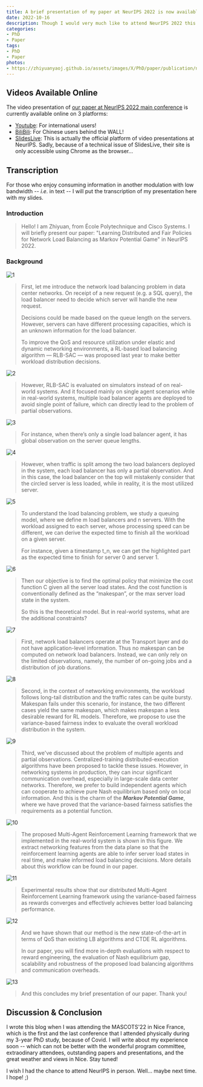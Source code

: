 ```yaml
---
title: A brief presentation of my paper at NeurIPS 2022 is now available online!
date: 2022-10-16
description: Though I would very much like to attend NeurIPS 2022 this year, with my French visa expiring by the end of November and without a valid US visa in hand (imagine the queue length in Paris of the US visa application process), it is highly unlikely that I will attend NeurIPS physically... However, as demanded by NeurIPS' committee, I have recorded a brief presentation (5 min) of our paper in Paris, which is now available on YouTube, BiliBili, and SlidesLive. Feel free to check it out! My buddy Zihan (also my co-author) will attend the conference in person though. Hopefully you will encounter him and have some interesting discussions in New Orleans in the US!
categories:
- PhD
- Paper
tags:
- PhD
- Paper
photos:
- https://zhiyuanyaoj.github.io/assets/images/X/PhD/paper/publication/neurips22/0.png
---
```


## Videos Available Online

The video presentation of [our paper at NeurIPS 2022 main conference](https://zyao.xyz/phd/paper/2022/09/14/paper-neurips/) is currently available online on 3 platforms:

- [Youtube](https://youtu.be/eA6Mr1LTQiw): For international users!
- [BiliBili](https://www.bilibili.com/video/BV1Ee411V7Fy): For Chinese users behind the WALL!
- [SlidesLive](https://recorder-v3.slideslive.com/#/share?share=71681&s=f4a2dc28-6a21-44aa-aea0-ee7a7d018ef4): This is actually the official platform of video presentations at NeurIPS. Sadly, because of a technical issue of SlidesLive, their site is only accessible using Chrome as the browser...


## Transcription

For those who enjoy consuming information in another modulation with low bandwidth -- _i.e._ in text -- I will put the transcription of my presentation here with my slides.

### Introduction

> Hello! I am Zhiyuan, from École Polytechnique and Cisco Systems. I will briefly present our paper: "Learning Distributed and Fair Policies for Network Load Balancing as Markov Potential Game" in NeurIPS 2022.

### Background

![1](https://zhiyuanyaoj.github.io/assets/images/X/PhD/paper/publication/neurips22/1.png)


> First, let me introduce the network load balancing problem in data center networks. On receipt of a new request (e.g. a SQL query), the load balancer need to decide which server will handle the new request.
>   
> Decisions could be made based on the queue length on the servers. However, servers can have different processing capacities, which is an unknown information for the load balancer.
> 
> To improve the QoS and resource utilization under elastic and dynamic networking environments, a RL-based load balancing algorithm — RLB-SAC — was proposed last year to make better workload distribution decisions.

![2](https://zhiyuanyaoj.github.io/assets/images/X/PhD/paper/publication/neurips22/2.png)

> However, RLB-SAC is evaluated on simulators instead of on real-world systems. And it focused mainly on single agent scenarios while in real-world systems, multiple load balancer agents are deployed to avoid single point of failure, which can directly lead to the problem of partial observations.

![3](https://zhiyuanyaoj.github.io/assets/images/X/PhD/paper/publication/neurips22/3.png)

> For instance, when there’s only a single load balancer agent, it has global observation on the server queue lengths. 

![4](https://zhiyuanyaoj.github.io/assets/images/X/PhD/paper/publication/neurips22/4.png)

> However, when traffic is split among the two load balancers deployed in the system, each load balancer has only a partial observation. And in this case, the load balancer on the top will mistakenly consider that the circled server is less loaded, while in reality, it is the most utilized server.

![5](https://zhiyuanyaoj.github.io/assets/images/X/PhD/paper/publication/neurips22/5.png)

> To understand the load balancing problem, we study a queuing model, where we define m load balancers and n servers. With the workload assigned to each server, whose processing speed can be different, we can derive the expected time to finish all the workload on a given server. 
> 
> For instance, given a timestamp t_n, we can get the highlighted part as the expected time to finish for server 0 and server 1.

![6](https://zhiyuanyaoj.github.io/assets/images/X/PhD/paper/publication/neurips22/6.png)

> Then our objective is to find the optimal policy that minimize the cost function C given all the server load states. And the cost function is conventionally defined as the “makespan”, or the max server load state in the system.
> 
> So this is the theoretical model. But in real-world systems, what are the additional constraints?

![7](https://zhiyuanyaoj.github.io/assets/images/X/PhD/paper/publication/neurips22/7.png)

> First, network load balancers operate at the Transport layer and do not have application-level information. Thus no makespan can be computed on network load balancers. Instead, we can only rely on the limited observations, namely, the number of on-going jobs and a distribution of job durations.

![8](https://zhiyuanyaoj.github.io/assets/images/X/PhD/paper/publication/neurips22/8.png)

> Second, in the context of networking environments, the workload follows long-tail distribution and the traffic rates can be quite bursty. Makespan fails under this scenario, for instance, the two different cases yield the same makespan, which makes makespan a less desirable reward for RL models. Therefore, we propose to use the variance-based fairness index to evaluate the overall workload distribution in the system.

![9](https://zhiyuanyaoj.github.io/assets/images/X/PhD/paper/publication/neurips22/9.png)

> Third, we've discussed about the problem of multiple agents and partial observations. Centralized-training distributed-execution algorithms have been proposed to tackle these issues. However, in networking systems in production, they can incur significant communication overhead, especially in large-scale data center networks. Therefore, we prefer to build independent agents which can cooperate to achieve pure Nash equilibrium based only on local information. And this is the charm of the ***Markov Potential Game***, where we have proved that the variance-based fairness satisfies the requirements as a potential function.

![10](https://zhiyuanyaoj.github.io/assets/images/X/PhD/paper/publication/neurips22/10.png)

> The proposed Multi-Agent Reinforcement Learning framework that we implemented in the real-world system is shown in this figure. We extract networking features from the data plane so that the reinforcement learning agents are able to infer server load states in real time, and make informed load balancing decisions. More details about this workflow can be found in our paper.

![11](https://zhiyuanyaoj.github.io/assets/images/X/PhD/paper/publication/neurips22/11.png)

> Experimental results show that our distributed Multi-Agent Reinforcement Learning framework using the variance-based fairness as rewards converges and effectively achieves better load balancing performance.

![12](https://zhiyuanyaoj.github.io/assets/images/X/PhD/paper/publication/neurips22/12.png)

> And we have shown that our method is the new state-of-the-art in terms of QoS than existing LB algorithms and CTDE RL algorithms.
> 
> In our paper, you will find more in-depth evaluations with respect to reward engineering, the evaluation of Nash equilibrium gap, scalability and robustness of the proposed load balancing algorithms and communication overheads.

![13](https://zhiyuanyaoj.github.io/assets/images/X/PhD/paper/publication/neurips22/13.png)

> And this concludes my brief presentation of our paper. Thank you! 

## Discussion & Conclusion

I wrote this blog when I was attending the MASCOTS'22 in Nice France, which is the first and the last conference that I attended physically during my 3-year PhD study, because of Covid. I will write about my experience soon -- which can not be better with the wonderful program committee, extraodinary attendees, outstanding papers and presentations, and the great weather and views in Nice. Stay tuned!

I wish I had the chance to attend NeurIPS in person. Well... maybe next time. I hope! ;)
